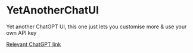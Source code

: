 # YetAnotherChatUI

Yet another ChatGPT UI, this one just lets you customise more & use your own API key

[Relevant ChatGPT link](https://chat.openai.com/share/4f7ff6d4-f1c3-4ed9-88f5-ad7afc9d43ce)
